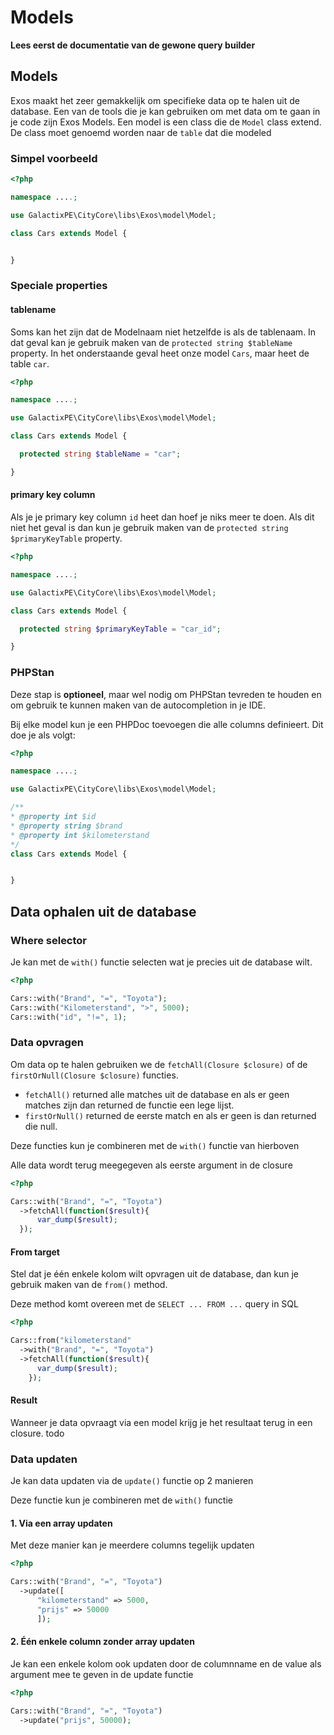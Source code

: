 # Models

**Lees eerst de documentatie van de gewone query builder**

## Models

Exos maakt het zeer gemakkelijk om specifieke data op te halen uit de database. Een van de tools die je kan gebruiken om met data om te gaan in je code zijn Exos Models.
Een model is een class die de `Model` class extend. De class moet genoemd worden naar de `table` dat die modeled

### Simpel voorbeeld

```php
<?php

namespace ....;

use GalactixPE\CityCore\libs\Exos\model\Model;

class Cars extends Model {


}

```

### Speciale properties

#### tablename

Soms kan het zijn dat de Modelnaam niet hetzelfde is als de tablenaam. In dat geval kan je gebruik maken van de `protected string $tableName` property. In het onderstaande geval heet onze model `Cars`, maar heet de table `car`.

```php
<?php

namespace ....;

use GalactixPE\CityCore\libs\Exos\model\Model;

class Cars extends Model {

  protected string $tableName = "car";

}

```

#### primary key column

Als je je primary key column `id` heet dan hoef je niks meer te doen. Als dit niet het geval is dan kun je gebruik maken van de `protected string $primaryKeyTable` property.

```php
<?php

namespace ....;

use GalactixPE\CityCore\libs\Exos\model\Model;

class Cars extends Model {

  protected string $primaryKeyTable = "car_id";

}

```

### PHPStan

Deze stap is **optioneel**, maar wel nodig om PHPStan tevreden te houden en om gebruik te kunnen maken van de autocompletion in je IDE.

Bij elke model kun je een PHPDoc toevoegen die alle columns definieert. Dit doe je als volgt:

```php
<?php

namespace ....;

use GalactixPE\CityCore\libs\Exos\model\Model;

/**
* @property int $id
* @property string $brand
* @property int $kilometerstand
*/
class Cars extends Model {


}

```

## Data ophalen uit de database

### Where selector

Je kan met de `with()` functie selecten wat je precies uit de database wilt.

```php
<?php

Cars::with("Brand", "=", "Toyota");
Cars::with("Kilometerstand", ">", 5000);
Cars::with("id", "!=", 1);
```

### Data opvragen

Om data op te halen gebruiken we de `fetchAll(Closure $closure)` of de `firstOrNull(Closure $closure)` functies.

- `fetchAll()` returned alle matches uit de database en als er geen matches zijn dan returned de functie een lege lijst.
- `firstOrNull()` returned de eerste match en als er geen is dan returned die null.

Deze functies kun je combineren met de `with()` functie van hierboven

Alle data wordt terug meegegeven als eerste argument in de closure

```php
<?php

Cars::with("Brand", "=", "Toyota")
  ->fetchAll(function($result){
      var_dump($result);
  });
```

#### From target

Stel dat je één enkele kolom wilt opvragen uit de database, dan kun je gebruik maken van de `from()` method.

Deze method komt overeen met de `SELECT ... FROM ...` query in SQL

```php
<?php

Cars::from("kilometerstand"
  ->with("Brand", "=", "Toyota")
  ->fetchAll(function($result){
      var_dump($result);
    });
```

#### Result

Wanneer je data opvraagt via een model krijg je het resultaat terug in een closure.
todo

### Data updaten

Je kan data updaten via de `update()` functie op 2 manieren

Deze functie kun je combineren met de `with()` functie

#### 1. Via een array updaten

Met deze manier kan je meerdere columns tegelijk updaten

```php
<?php

Cars::with("Brand", "=", "Toyota")
  ->update([
      "kilometerstand" => 5000,
      "prijs" => 50000
      ]);
```

#### 2. Één enkele column zonder array updaten

Je kan een enkele kolom ook updaten door de columnname en de value als argument mee te geven in de update functie

```php
<?php

Cars::with("Brand", "=", "Toyota")
  ->update("prijs", 50000);
```

